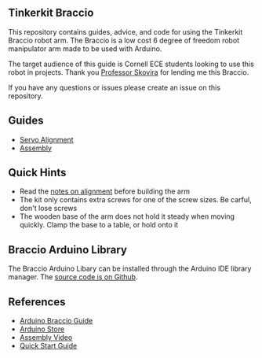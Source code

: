 ## Tinkerkit Braccio

This repository contains guides, advice, and code for using the Tinkerkit Braccio robot arm. The Braccio is a low cost 6 degree of freedom robot manipulator arm made to be used with Arduino.

The target audience of this guide is Cornell ECE students looking to use this robot in projects. Thank you [Professor Skovira](https://skovira.ece.cornell.edu/) for lending me this Braccio.

If you have any questions or issues please create an issue on this repository.

## Guides

* [Servo Alignment](alignment.md)
* [Assembly](assembly.md)

## Quick Hints

* Read the [notes on alignment](alignment.md) before building the arm
* The kit only contains extra screws for one of the screw sizes. Be carful, don't lose screws
* The wooden base of the arm does not hold it steady when moving quickly. Clamp the base to a table, or hold onto it

## Braccio Arduino Library

The Braccio Arduino Libary can be installed through the Arduino IDE library manager. The [source code is on Github](https://github.com/arduino-libraries/Braccio).

## References

* [Arduino Braccio Guide](https://www.arduino.cc/en/Guide/Braccio)
* [Arduino Store](https://store.arduino.cc/usa/tinkerkit-braccio)
* [Assembly Video](https://www.youtube.com/watch?v=Lwb2ppat_bs&feature=emb_title)
* [Quick Start Guide](https://docs.rs-online.com/e477/0900766b814da22f.pdf)
